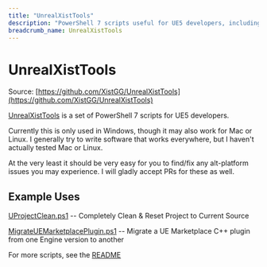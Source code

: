 ```yaml
---
title: "UnrealXistTools"
description: "PowerShell 7 scripts useful for UE5 developers, including Build/Clean, Edit, Migrate and more."
breadcrumb_name: UnrealXistTools
---
```


# UnrealXistTools

Source: [https://github.com/XistGG/UnrealXistTools](https://github.com/XistGG/UnrealXistTools)

[UnrealXistTools](https://github.com/XistGG/UnrealXistTools)
is a set of PowerShell 7 scripts for UE5 developers.

Currently this is only used in Windows, though it may also work for Mac or Linux.
I generally try to write software that works everywhere,
but I haven't actually tested Mac or Linux.

At the very least it should be very easy for you to find/fix any alt-platform
issues you may experience.  I will gladly accept PRs for these as well.


## Example Uses

[UProjectClean.ps1](https://github.com/XistGG/UnrealXistTools#uprojectcleanps1)
-- Completely Clean & Reset Project to Current Source

[MigrateUEMarketplacePlugin.ps1](https://github.com/XistGG/UnrealXistTools#migrateuemarketplacepluginps1)
-- Migrate a UE Marketplace C++ plugin from one Engine version to another

For more scripts, see the
[README](https://github.com/XistGG/UnrealXistTools/blob/main/README.md)

